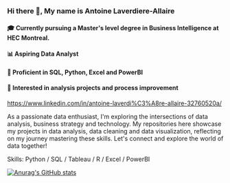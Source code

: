 ### Hi there 👋, My name is Antoine Laverdiere-Allaire
#### 🎓 Currently pursuing a Master's level degree in Business Intelligence at HEC Montreal.
#### 📊 Aspiring Data Analyst
#### 🔧 Proficient in SQL, Python, Excel and PowerBI
#### 📌 Interested in analysis projects and process improvement

https://www.linkedin.com/in/antoine-laverdi%C3%A8re-allaire-32760520a/

As a passionate data enthusiast, I'm exploring the intersections of data analysis, business strategy and technology. My repositories here showcase my projects in data analysis, data cleaning and data visualization, reflecting on my journey mastering these skills. Let's connect and explore the world of data together!

Skills: Python / SQL / Tableau / R / Excel / PowerBI



[![Anurag's GitHub stats](https://github-readme-stats.vercel.app/api?username=antoinela65)](https://github.com/anuraghazra/github-readme-stats)
